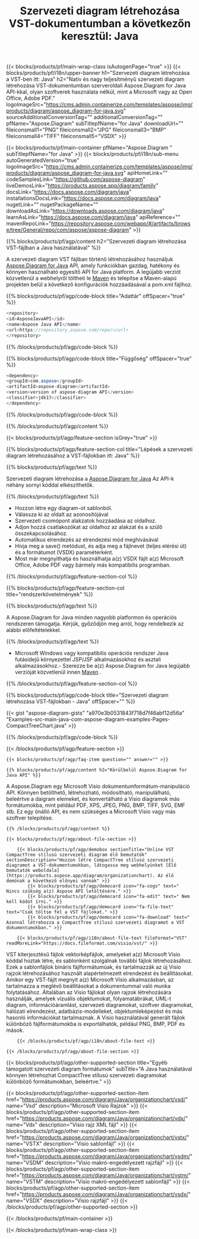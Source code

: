 ﻿---
title: "Szervezeti diagram létrehozása VST-dokumentumban a következőn keresztül: Java "
weight: 3050
url: /hu/Java/organizationchart/vst/ 
description: Java forráskód a szervezeti diagram létrehozásához a vst fájlban a Java Runtime Environment for JSP/JSF Applications and Desktop Applications webhelyen.
---
{{< blocks/products/pf/main-wrap-class isAutogenPage="true" >}}
{{< blocks/products/pf/i18n/upper-banner h1="Szervezeti diagram létrehozása a VST-ben itt: Java" h2="Natív és nagy teljesítményű szervezeti diagram létrehozása VST-dokumentumban szerveroldali Aspose.Diagram for Java API-kkal, olyan szoftverek használata nélkül, mint a Microsoft vagy az Open Office, Adobe PDF." logoImageSrc="https://cms.admin.containerize.com/templates/aspose/img/products/diagram/aspose_diagram-for-java.svg" sourceAdditionalConversionTag="" additionalConversionTag="" pfName="Aspose.Diagram" subTitlepfName="for Java" downloadUrl="" fileiconsmall1="PNG" fileiconsmall2="JPG" fileiconsmall3="BMP" fileiconsmall4="TIFF" fileiconsmall5="VSDX" >}}

{{< blocks/products/pf/main-container pfName="Aspose.Diagram " subTitlepfName="for Java" >}}
{{< blocks/products/pf/i18n/sub-menu autoGeneratedVersion="true" logoImageSrc="https://cms.admin.containerize.com/templates/aspose/img/products/diagram/aspose_diagram-for-java.svg" apiHomeLink="" codeSamplesLink="https://github.com/aspose-diagram" liveDemosLink="https://products.aspose.app/diagram/family" docsLink="https://docs.aspose.com/diagram/java" installationsDocsLink="https://docs.aspose.com/diagram/java" nugetLink="" nugetPackageName="" downloadAsLink="https://downloads.aspose.com/diagram/java" learnAsLink="https://docs.aspose.com/diagram/java" apiReference="" mavenRepoLink="https://repository.aspose.com/webapp/#/artifacts/browse/tree/General/repo/com/aspose/aspose-diagram" >}}

{{% blocks/products/pf/agp/content h2="Szervezeti diagram létrehozása VST-fájlban a Java használatával" %}}

 A szervezeti diagram VST fájlban történő létrehozásához használjuk
 [Aspose.Diagram for Java](https://products.aspose.com/diagram/java) 
 API, amely funkciókban gazdag, hatékony és könnyen használható egyesítő API for Java platform. A legújabb verziót közvetlenül a webhelyről töltheti le
 [Maven](https://repository.aspose.com/webapp/#/artifacts/browse/tree/General/repo/com/aspose/aspose-diagram) 
 és telepítse a Maven-alapú projekten belül a következő konfigurációk hozzáadásával a pom.xml fájlhoz.

{{% blocks/products/pf/agp/code-block title="Adattár" offSpacer="true" %}}

```cs
<repository>
<id>AsposeJavaAPI</id>
<name>Aspose Java API</name>
<url>https://repository.aspose.com/repo/</url>
</repository>


```

{{% /blocks/products/pf/agp/code-block %}}

{{% blocks/products/pf/agp/code-block title="Függőség" offSpacer="true" %}}

```cs
<dependency>
<groupId>com.aspose</groupId>
<artifactId>aspose-diagram</artifactId>
<version>version of aspose-diagram API</version>
<classifier>jdk17</classifier>
</dependency>


```

{{% /blocks/products/pf/agp/code-block %}}

{{% /blocks/products/pf/agp/content %}}

{{< blocks/products/pf/agp/feature-section isGrey="true" >}}

{{% blocks/products/pf/agp/feature-section-col title="Lépések a szervezeti diagram létrehozásához a VST-fájlokban itt: Java" %}}

{{% blocks/products/pf/agp/text %}}

 Szervezeti diagram létrehozása a
[Aspose.Diagram for Java](https://products.aspose.com/diagram/java) 
 Az API-k néhány sornyi kóddal elkészíthetők.

{{% /blocks/products/pf/agp/text %}}

+ Hozzon létre egy diagram-ot sablonból.
+ Válassza ki az oldalt az azonosítójával
+ Szervezeti csomópont alakzatok hozzáadása az oldalhoz.
+ Adjon hozzá csatlakozókat az oldalhoz az alakzat és a szülő összekapcsolásához.
+ Automatikus elrendezés az elrendezési mód meghívásával
+ Hívja meg a save() metódust, és adja meg a fájlnevet (teljes elérési út) és a formátumot (VSDX) paraméterként.
+ Most már megnyithatja és használhatja a(z) VSDX fájlt a(z) Microsoft Office, Adobe PDF vagy bármely más kompatibilis programban.

{{% /blocks/products/pf/agp/feature-section-col %}}

{{% blocks/products/pf/agp/feature-section-col title="rendszerkövetelmények" %}}

{{% blocks/products/pf/agp/text %}}

 A Aspose.Diagram for Java minden nagyobb platformon és operációs rendszeren támogatja. Kérjük, győződjön meg arról, hogy rendelkezik az alábbi előfeltételekkel.

{{% /blocks/products/pf/agp/text %}}

- Microsoft Windows vagy kompatibilis operációs rendszer Java futásidejű környezettel JSP/JSF alkalmazásokhoz és asztali alkalmazásokhoz.- Szerezze be a(z) Aspose.Diagram for Java legújabb verzióját közvetlenül innen    [Maven](https://repository.aspose.com/webapp/#/artifacts/browse/tree/General/repo/com/aspose/aspose-diagram)  .

{{% /blocks/products/pf/agp/feature-section-col %}}

{{% blocks/products/pf/agp/code-block title="Szervezeti diagram létrehozása VST-fájlokban - Java" offSpacer="" %}}

{{< gist "aspose-diagram-gists" "a970e3b0531843f718d7f46abf12d56a" "Examples-src-main-java-com-aspose-diagram-examples-Pages-CompactTreeChart.java" >}}


{{% /blocks/products/pf/agp/code-block %}}

{{< /blocks/products/pf/agp/feature-section >}}

    {{< blocks/products/pf/agp/faq-item question="" answer="" >}}


<!-- aboutfile Starts -->

    {{% blocks/products/pf/agp/content h2="Körülbelül Aspose.Diagram for Java API" %}}

 A Aspose.Diagram egy Microsoft Visio dokumentumformátum-manipuláció API. Könnyen betölthető, létrehozható, módosítható, manipulálható, beleértve a daigram elemeket, és konvertálható a Visio diagramok más formátumokba, mint például PDF, XPS, JPEG, PNG, BMP, TIFF, SVG, EMF stb. Ez egy önálló API, és nem szükséges a Microsoft Visio vagy más szoftver telepítése.  



    {{% /blocks/products/pf/agp/content %}}
    
    {{< blocks/products/pf/agp/about-file-section >}}
    
        {{< blocks/products/pf/agp/demobox sectionTitle="Online VST CompactTree stílusú szervezeti diagram élő bemutatók" sectionDescription="Hozzon létre CompactTree stílusú szervezeti diagramot a VST-dokumentumokban, látogassa meg webhelyünket [Élő bemutatók weboldala](https://products.aspose.app/diagram/organizationchart). Az élő demónak a következő előnyei vannak" >}}
            {{< blocks/products/pf/agp/democard icon="fa-cogs" text=" Nincs szükség a(z) Aspose API letöltésére." >}}
            {{< blocks/products/pf/agp/democard icon="fa-edit" text=" Nem kell kódot írni." >}}
            {{< blocks/products/pf/agp/democard icon="fa-file-text" text="Csak töltse fel a VST fájlokat." >}}
            {{< blocks/products/pf/agp/democard icon="fa-download" text=" Azonnal létrehozza a CompactTree stílusú szervezeti diagramot a VST dokumentumokban." >}}
    
        {{< blocks/products/pf/agp/i18n/about-file-text fileFormat="VST" readMoreLink="https://docs.fileformat.com/visio/vst/" >}}
VST kiterjesztésű fájlok vektorképfájlok, amelyeket a(z) Microsoft Visio kóddal hoztak létre, és sablonként szolgálnak további fájlok létrehozásához. Ezek a sablonfájlok bináris fájlformátumúak, és tartalmazzák az új Visio rajzok létrehozásához használt alapértelmezett elrendezést és beállításokat. Amikor egy VST-fájlt megnyit a(z) Microsoft Visio alkalmazásban, az tartalmazza a meglévő beállításokat a dokumentummal való munka folytatásához. Általában az Visio fájlokat olyan rajzok létrehozására használják, amelyek vizuális objektumokat, folyamatábrákat, UML-t diagram, információáramlást, szervezeti diagramokat, szoftver diagramokat, hálózati elrendezést, adatbázis-modelleket, objektumleképezést és más hasonló információkat tartalmaznak. A Visio használatával generált fájlok különböző fájlformátumokba is exportálhatók, például PNG, BMP, PDF és mások. 

        {{< /blocks/products/pf/agp/i18n/about-file-text >}}
    
    {{< /blocks/products/pf/agp/about-file-section >}}

<!-- aboutfile Ends -->

{{< blocks/products/pf/agp/other-supported-section title="Egyéb támogatott szervezeti diagram formátumok" subTitle="A Java használatával könnyen létrehozhat CompactTree stílusú szervezeti diagramokat különböző formátumokban, beleértve." >}}

{{< blocks/products/pf/agp/other-supported-section-item href="https://products.aspose.com/diagram/Java/organizationchart/vsd/" name="Vsd" description="Microsoft Visio Rajzok" >}}
{{< blocks/products/pf/agp/other-supported-section-item href="https://products.aspose.com/diagram/Java/organizationchart/vdx/" name="Vdx" description="Visio rajz XML fájl" >}}
{{< blocks/products/pf/agp/other-supported-section-item href="https://products.aspose.com/diagram/Java/organizationchart/vstx/" name="VSTX" description="Visio sablonfájl" >}}
{{< blocks/products/pf/agp/other-supported-section-item href="https://products.aspose.com/diagram/Java/organizationchart/vsdm/" name="VSDM" description="Visio makró-engedélyezett rajzfájl" >}}
{{< blocks/products/pf/agp/other-supported-section-item href="https://products.aspose.com/diagram/Java/organizationchart/vstm/" name="VSTM" description="Visio makró-engedélyezett sablonfájl" >}}
{{< blocks/products/pf/agp/other-supported-section-item href="https://products.aspose.com/diagram/Java/organizationchart/vsdx/" name="VSDX" description="Visio rajzfájl" >}}
{{< /blocks/products/pf/agp/other-supported-section >}}

{{< /blocks/products/pf/main-container >}}
    
{{< /blocks/products/pf/main-wrap-class >}}